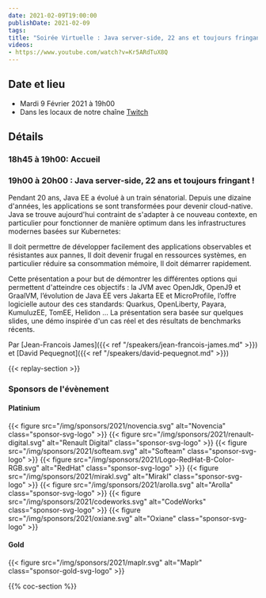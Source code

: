 ```yaml
---
date: 2021-02-09T19:00:00
publishDate: 2021-02-09
tags:
title: "Soirée Virtuelle : Java server-side, 22 ans et toujours fringant !"
videos:
- https://www.youtube.com/watch?v=Kr5ARdTuX8Q
---
```

## Date et lieu

* Mardi 9 Février 2021 à 19h00
* Dans les locaux de notre chaîne [Twitch](https://www.twitch.tv/parisjug)

## Détails

### 18h45 à 19h00: Accueil

### 19h00 à 20h00 : Java server-side, 22 ans et toujours fringant !

Pendant 20 ans, Java EE a évolué à un train sénatorial. Depuis une dizaine d'années, les applications se sont transformées pour devenir cloud-native. Java se trouve aujourd'hui contraint de s'adapter à ce nouveau contexte, en particulier pour fonctionner de manière optimum dans les infrastructures modernes basées sur Kubernetes:

Il doit permettre de développer facilement des applications observables et résistantes aux pannes,
Il doit devenir frugal en ressources systèmes, en particulier réduire sa consommation mémoire,
Il doit démarrer rapidement.

Cette présentation a pour but de démontrer les différentes options qui permettent d'atteindre ces objectifs :
la JVM avec OpenJdk, OpenJ9 et GraalVM,
l’évolution de Java EE vers Jakarta EE et MicroProfile,
l’offre logicielle autour des ces standards: Quarkus, OpenLiberty, Payara, KumuluzEE, TomEE, Helidon ...
La présentation sera basée sur quelques slides, une démo inspirée d'un cas réel et des résultats de benchmarks récents.

Par [Jean-Francois James]({{< ref "/speakers/jean-francois-james.md" >}}) et [David Pequegnot]({{< ref "/speakers/david-pequegnot.md" >}})

{{< replay-section >}}

### Sponsors de l'évènement

#### Platinium
{{< figure src="/img/sponsors/2021/novencia.svg" alt="Novencia" class="sponsor-svg-logo" >}}
{{< figure src="/img/sponsors/2021/renault-digital.svg" alt="Renault Digital" class="sponsor-svg-logo" >}}
{{< figure src="/img/sponsors/2021/softeam.svg" alt="Softeam" class="sponsor-svg-logo" >}}
{{< figure src="/img/sponsors/2021/Logo-RedHat-B-Color-RGB.svg" alt="RedHat" class="sponsor-svg-logo" >}}
{{< figure src="/img/sponsors/2021/mirakl.svg" alt="Mirakl" class="sponsor-svg-logo" >}}
{{< figure src="/img/sponsors/2021/arolla.svg" alt="Arolla" class="sponsor-svg-logo" >}}
{{< figure src="/img/sponsors/2021/codeworks.svg" alt="CodeWorks" class="sponsor-svg-logo" >}}
{{< figure src="/img/sponsors/2021/oxiane.svg" alt="Oxiane" class="sponsor-svg-logo" >}}

#### Gold
{{< figure src="/img/sponsors/2021/maplr.svg" alt="Maplr" class="sponsor-gold-svg-logo" >}}

{{% coc-section %}}
